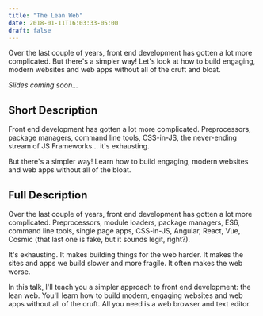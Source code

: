```yaml
---
title: "The Lean Web"
date: 2018-01-11T16:03:33-05:00
draft: false
---
```


Over the last couple of years, front end development has gotten a lot more complicated. But there's a simpler way! Let's look at how to build engaging, modern websites and web apps without all of the cruft and bloat.

*Slides coming soon...*


## Short Description

Front end development has gotten a lot more complicated. Preprocessors, package managers, command line tools, CSS-in-JS, the never-ending stream of JS Frameworks... it's exhausting.

But there's a simpler way! Learn how to build engaging, modern websites and web apps without all of the bloat.

## Full Description

Over the last couple of years, front end development has gotten a lot more complicated. Preprocessors, module loaders, package managers, ES6, command line tools, single page apps, CSS-in-JS, Angular, React, Vue, Cosmic (that last one is fake, but it sounds legit, right?).

It's exhausting. It makes building things for the web harder. It makes the sites and apps we build slower and more fragile. It often makes the web worse.

In this talk, I'll teach you a simpler approach to front end development: the lean web. You'll learn how to build modern, engaging websites and web apps without all of the cruft. All you need is a web browser and text editor.